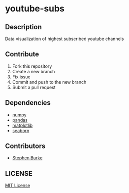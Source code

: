 # youtube-subs

## Description

Data visualization of highest subscribed youtube channels

## Contribute

1. Fork this repository
2. Create a new branch
3. Fix issue
4. Commit and push to the new branch
5. Submit a pull request

## Dependencies

- [numpy](https://numpy.org/)
- [pandas](https://pandas.pydata.org/)
- [matplotlib](https://matplotlib.org/)
- [seaborn](https://seaborn.pydata.org/)

## Contributors

- [Stephen Burke](https://github.com/StephenBurke/)

## LICENSE

[MIT License](LICENSE)

